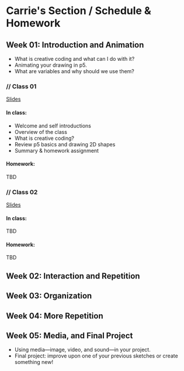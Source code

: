 # Carrie's Section / Schedule & Homework

## Week 01: Introduction and Animation
* What is creative coding and what can I do with it?
* Animating your drawing in p5.
* What are variables and why should we use them?

### // Class 01
[Slides](https://docs.google.com/presentation/d/1bOabhQZPJqxnZ1wRwKZHRhhmFoM6-KblXgFBEwlqyK8/edit?usp=sharing)

#### In class:
* Welcome and self introductions
* Overview of the class
* What is creative coding?
* Review p5 basics and drawing 2D shapes
* Summary & homework assignment

#### Homework:
TBD

### // Class 02
[Slides](https://docs.google.com/presentation/d/17YgYC0uraEGy-h3lh8HEXQG1tDPRMLOF84Eevho1-Uw/edit?usp=sharing)

#### In class:
TBD

#### Homework:
TBD

## Week 02: Interaction and Repetition

## Week 03: Organization

## Week 04: More Repetition

## Week 05: Media, and Final Project
* Using media—image, video, and sound—in your project.
* Final project: improve upon one of your previous sketches or create something new!
